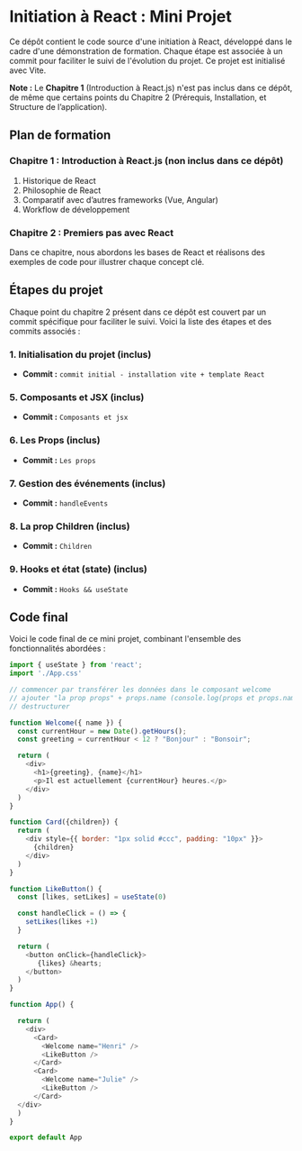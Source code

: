# Initiation à React : Mini Projet

Ce dépôt contient le code source d'une initiation à React, développé dans le cadre d'une démonstration de formation. Chaque étape est associée à un commit pour faciliter le suivi de l'évolution du projet. Ce projet est initialisé avec Vite.

**Note :** Le **Chapitre 1** (Introduction à React.js) n'est pas inclus dans ce dépôt, de même que certains points du Chapitre 2 (Prérequis, Installation, et Structure de l’application).

## Plan de formation

### Chapitre 1 : Introduction à React.js (non inclus dans ce dépôt)
1. Historique de React
2. Philosophie de React
3. Comparatif avec d’autres frameworks (Vue, Angular)
4. Workflow de développement

### Chapitre 2 : Premiers pas avec React
Dans ce chapitre, nous abordons les bases de React et réalisons des exemples de code pour illustrer chaque concept clé.

## Étapes du projet

Chaque point du chapitre 2 présent dans ce dépôt est couvert par un commit spécifique pour faciliter le suivi. Voici la liste des étapes et des commits associés :

### 1. Initialisation du projet (inclus)
- **Commit :** `commit initial - installation vite + template React`

### 5. Composants et JSX (inclus)
- **Commit :** `Composants et jsx`

### 6. Les Props (inclus)
- **Commit :** `Les props`

### 7. Gestion des événements (inclus)
- **Commit :** `handleEvents`

### 8. La prop Children (inclus)
- **Commit :** `Children`

### 9. Hooks et état (state) (inclus)
- **Commit :** `Hooks && useState`

## Code final

Voici le code final de ce mini projet, combinant l'ensemble des fonctionnalités abordées :

```javascript
import { useState } from 'react';
import './App.css'

// commencer par transférer les données dans le composant welcome
// ajouter "la prop props" + props.name (console.log(props et props.name)
// destructurer

function Welcome({ name }) {
  const currentHour = new Date().getHours();
  const greeting = currentHour < 12 ? "Bonjour" : "Bonsoir";

  return (
    <div>
      <h1>{greeting}, {name}</h1>
      <p>Il est actuellement {currentHour} heures.</p>
    </div>
  )
}

function Card({children}) {
  return (
    <div style={{ border: "1px solid #ccc", padding: "10px" }}>
      {children}
    </div>
  )
}

function LikeButton() {
  const [likes, setLikes] = useState(0)

  const handleClick = () => {
    setLikes(likes +1)
  }

  return (
    <button onClick={handleClick}>
       {likes} &hearts;
    </button>
  )
}

function App() {

  return (
    <div>
      <Card>
        <Welcome name="Henri" />
        <LikeButton />
      </Card>
      <Card>
        <Welcome name="Julie" /> 
        <LikeButton />
      </Card> 
  </div>
  )
}

export default App
